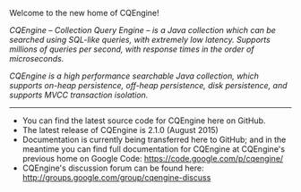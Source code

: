 Welcome to the new home of CQEngine!

*CQEngine – Collection Query Engine – is a Java collection which can be searched using SQL-like queries, with extremely low latency. Supports millions of queries per second, with response times in the order of microseconds.*

*CQEngine is a high performance searchable Java collection, which supports on-heap persistence, off-heap persistence, disk persistence, and supports MVCC transaction isolation.*

---
* You can find the latest source code for CQEngine here on GitHub.
* The latest release of CQEngine is 2.1.0 (August 2015)
* Documentation is currently being transferred here to GitHub; and in the meantime you can find full documentation for CQEngine at CQEngine's previous home on Google Code: https://code.google.com/p/cqengine/
* CQEngine's discussion forum can be found here: http://groups.google.com/group/cqengine-discuss
